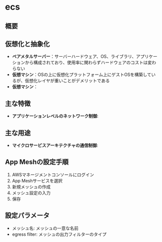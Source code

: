 # ecs

## 概要


## 仮想化と抽象化
- **ベアメタルサーバー**：サーバーハードウェア、OS、ライブラリ、アプリケーションから構成されており、使用率に関わらずハードウェアのコストは変わらない
- **仮想マシン**：OSの上に仮想化プラットフォーム上にゲストOSを構築しているが、仮想化レイヤが重いことがデメリットである
- **仮想マシン**：

## 主な特徴
- **アプリケーションレベルのネットワーク制御**:

## 主な用途
- **マイクロサービスアーキテクチャの通信制御**:

## App Meshの設定手順
1. AWSマネージメントコンソールにログイン
2. App Meshサービスを選択
3. 新規メッシュの作成
4. メッシュ設定の入力
5. 保存

## 設定パラメータ
- メッシュ名: メッシュの一意な名前
- egress filter: メッシュの出力フィルターのタイプ